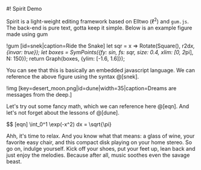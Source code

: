 #! Spirit Demo

Spirit is a light-weight editing framework based on Elltwo ($\ell^2$) and `gum.js`. The back-end is pure text, gotta keep it simple. Below is an example figure made using gum

!gum [id=snek|caption=Ride the Snake]
let sqr = x => Rotate(Square(), r2d*x, {invar: true});
let boxes = SymPoints({fy: sin, fs: sqr, size: 0.4, xlim: [0, 2*pi], N: 150});
return Graph(boxes, {ylim: [-1.6, 1.6]});

You can see that this is basically an embedded javascript language. We can reference the above figure using the syntax @[snek].

!img [key=desert_moon.png|id=dune|width=35|caption=Dreams are messages from the deep.]

Let's try out some fancy math, which we can reference here @[eqn]. And let's not forget about the lessons of @[dune].

$$ [eqn]
\int_0^1 \exp(-x^2) dx = \sqrt{\pi}

Ahh, it's time to relax. And you know what that means: a glass of wine, your favorite easy chair, and this compact disk playing on your home stereo. So go on, indulge yourself. Kick off your shoes, put your feet up, lean back and just enjoy the melodies. Because after all, music soothes even the savage beast.
